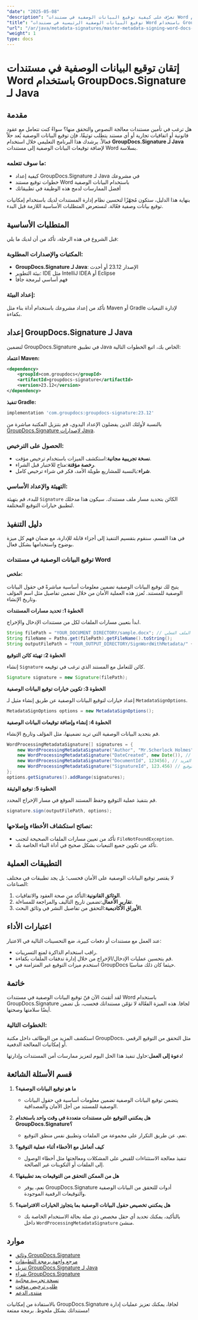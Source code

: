 ```yaml
---
"date": "2025-05-08"
"description": "تعرّف على كيفية توقيع البيانات الوصفية في مستندات Word بأمان وفعالية باستخدام GroupDocs.Signature لـ Java. عزّز مصداقية المستندات وأمانها."
"title": "توقيع البيانات الوصفية الرئيسية في مستندات Word باستخدام GroupDocs.Signature لـ Java"
"url": "/ar/java/metadata-signatures/master-metadata-signing-word-docs-groupdocs-signature-java/"
"weight": 1
type: docs
---
```

# إتقان توقيع البيانات الوصفية في مستندات Word باستخدام GroupDocs.Signature لـ Java

## مقدمة

هل ترغب في تأمين مستندات معالجة النصوص والتحقق منها؟ سواءً كنت تتعامل مع عقود قانونية أو اتفاقيات تجارية أو أي مستند يتطلب توثيقًا، فإن توقيع البيانات الوصفية يُعد حلاً فعالاً. يرشدك هذا البرنامج التعليمي خلال استخدام **GroupDocs.Signature لـ Java** لإضافة توقيعات البيانات الوصفية إلى مستندات Word بسلاسة.

### ما سوف تتعلمه:
- كيفية إعداد GroupDocs.Signature لـ Java في مشروعك
- خطوات توقيع مستند Word باستخدام البيانات الوصفية
- أفضل الممارسات لدمج هذه الوظيفة في تطبيقاتك

بنهاية هذا الدليل، ستكون مُجهّزًا لتحسين نظام إدارة المستندات لديك باستخدام إمكانيات توقيع بيانات وصفية فعّالة. لنستعرض المتطلبات الأساسية اللازمة قبل البدء.

## المتطلبات الأساسية

قبل الشروع في هذه الرحلة، تأكد من أن لديك ما يلي:

### المكتبات والإصدارات المطلوبة:
- **GroupDocs.Signature لـ Java**: الإصدار 23.12 أو أحدث
- بيئة التطوير: IDE مثل IntelliJ IDEA أو Eclipse
- فهم أساسي لبرمجة جافا

### إعداد البيئة:
تأكد من إعداد مشروعك باستخدام أداة بناء مثل Maven أو Gradle لإدارة التبعيات بكفاءة.

## إعداد GroupDocs.Signature لـ Java

لتضمين GroupDocs.Signature في تطبيق Java الخاص بك، اتبع الخطوات التالية:

**اعتماد Maven:**
```xml
<dependency>
    <groupId>com.groupdocs</groupId>
    <artifactId>groupdocs-signature</artifactId>
    <version>23.12</version>
</dependency>
```

**تنفيذ Gradle:**
```gradle
implementation 'com.groupdocs:groupdocs-signature:23.12'
```

بالنسبة لأولئك الذين يفضلون الإعداد اليدوي، قم بتنزيل المكتبة مباشرة من [GroupDocs.Signature لإصدارات Java](https://releases.groupdocs.com/signature/java/).

### الحصول على الترخيص:
- **نسخة تجريبية مجانية**:استكشف الميزات باستخدام ترخيص مؤقت.
- **رخصة مؤقتة**:متاح للاختبار قبل الشراء.
- **شراء**:بالنسبة للمشاريع طويلة الأمد، فكر في شراء ترخيص كامل.

### التهيئة والإعداد الأساسي:

للبدء، قم بتهيئة `Signature` الكائن بتحديد مسار ملف مستندك. سيكون هذا مدخلك لتطبيق خيارات التوقيع المختلفة.

## دليل التنفيذ

في هذا القسم، سنقوم بتقسيم التنفيذ إلى أجزاء قابلة للإدارة، مع ضمان فهم كل ميزة بوضوح واستخدامها بشكل فعال.

### توقيع البيانات الوصفية في مستندات Word

#### ملخص:
يتيح لك توقيع البيانات الوصفية تضمين معلومات أساسية مباشرةً في حقول البيانات الوصفية للمستند. تُعزز هذه العملية الأمان من خلال تضمين تفاصيل مثل اسم المؤلف وتاريخ الإنشاء.

**الخطوة 1: تحديد مسارات المستندات**

ابدأ بتعيين مسارات الملفات لكل من مستندات الإدخال والإخراج.
```java
String filePath = "YOUR_DOCUMENT_DIRECTORY/sample.docx"; // التحديث باستخدام مسار الملف الفعلي
String fileName = Paths.get(filePath).getFileName().toString();
String outputFilePath = "YOUR_OUTPUT_DIRECTORY/SignWordWithMetadata/" + fileName;
```

**الخطوة 2: تهيئة كائن التوقيع**

إنشاء `Signature` كائن للتعامل مع المستند الذي ترغب في توقيعه.
```java
Signature signature = new Signature(filePath);
```

**الخطوة 3: تكوين خيارات توقيع البيانات الوصفية**

إعداد خيارات لتوقيع البيانات الوصفية عن طريق إنشاء مثيل لـ `MetadataSignOptions`.
```java
MetadataSignOptions options = new MetadataSignOptions();
```

**الخطوة 4: إنشاء وإضافة توقيعات البيانات الوصفية**

قم بتحديد البيانات الوصفية التي تريد تضمينها، مثل المؤلف وتاريخ الإنشاء.
```java
WordProcessingMetadataSignature[] signatures = {
    new WordProcessingMetadataSignature("Author", "Mr.Scherlock Holmes"), // تعيين المؤلف
    new WordProcessingMetadataSignature("DateCreated", new Date()), // تعيين تاريخ الإنشاء
    new WordProcessingMetadataSignature("DocumentId", 123456), // معرف المستند الفريد
    new WordProcessingMetadataSignature("SignatureId", 123.456) // معرف التوقيع
};
options.getSignatures().addRange(signatures);
```

**الخطوة 5: توقيع الوثيقة**

قم بتنفيذ عملية التوقيع وحفظ المستند الموقع في مسار الإخراج المحدد.
```java
signature.sign(outputFilePath, options);
```

### نصائح استكشاف الأخطاء وإصلاحها:
- تأكد من تعيين مسارات الملفات الصحيحة لتجنب `FileNotFoundException`.
- تأكد من تكوين جميع التبعيات بشكل صحيح في أداة البناء الخاصة بك.

## التطبيقات العملية

لا يقتصر توقيع البيانات الوصفية على الأمان فحسب؛ بل يجد تطبيقات في مختلف الصناعات:

1. **الوثائق القانونية**:التأكد من صحة العقود والاتفاقيات.
2. **تقارير الأعمال**:تضمين تاريخ التأليف والمراجعة للمساءلة.
3. **الأوراق الأكاديمية**:التحقق من تفاصيل النشر في وثائق البحث.

## اعتبارات الأداء

عند العمل مع مستندات أو دفعات كبيرة، ضع التحسينات التالية في الاعتبار:
- راقب استخدام الذاكرة لمنع التسريبات.
- قم بتحسين عمليات الإدخال/الإخراج من خلال إدارة تدفقات الملفات بكفاءة.
- استخدم ميزات التوقيع غير المتزامنة في GroupDocs حيثما كان ذلك مناسبًا.

## خاتمة

لقد أتقنتَ الآن فنّ توقيع البيانات الوصفية في مستندات Word باستخدام GroupDocs.Signature لجافا. هذه الميزة الفعّالة لا تؤمّن مستنداتك فحسب، بل تضمن أيضًا سلامتها وصحتها.

### الخطوات التالية:
استكشف المزيد من الوظائف داخل مكتبة GroupDocs، مثل التحقق من التوقيع الرقمي أو إمكانيات المعالجة الدفعية.

**دعوة إلى العمل**:حاول تنفيذ هذا الحل اليوم لتعزيز ممارسات أمن المستندات وإدارتها!

## قسم الأسئلة الشائعة

1. **ما هو توقيع البيانات الوصفية؟**
   - يتضمن توقيع البيانات الوصفية تضمين معلومات أساسية في حقول البيانات الوصفية للمستند من أجل الأمان والمصداقية.

2. **هل يمكنني التوقيع على مستندات متعددة في وقت واحد باستخدام GroupDocs.Signature؟**
   - نعم، عن طريق التكرار على مجموعة من الملفات وتطبيق نفس منطق التوقيع.

3. **كيف أتعامل مع الأخطاء أثناء عملية التوقيع؟**
   - تنفيذ معالجة الاستثناءات للقبض على المشكلات ومعالجتها مثل أخطاء الوصول إلى الملفات أو التكوينات غير الصالحة.

4. **هل من الممكن التحقق من التوقيعات بعد تطبيقها؟**
   - نعم، يوفر GroupDocs.Signature أدوات للتحقق من البيانات الوصفية والتوقيعات الرقمية الموجودة.

5. **هل يمكنني تخصيص حقول البيانات الوصفية بما يتجاوز الخيارات الافتراضية؟**
   - بالتأكيد، يمكنك تحديد أي حقل مخصص ذي صلة بحالة الاستخدام الخاصة بك داخل `WordProcessingMetadataSignature` منشئ.

## موارد
- [وثائق GroupDocs.Signature](https://docs.groupdocs.com/signature/java/)
- [مرجع واجهة برمجة التطبيقات](https://reference.groupdocs.com/signature/java/)
- [تنزيل GroupDocs.Signature لـ Java](https://releases.groupdocs.com/signature/java/)
- [شراء GroupDocs.Signature](https://purchase.groupdocs.com/buy)
- [نسخة تجريبية مجانية](https://releases.groupdocs.com/signature/java/)
- [طلب ترخيص مؤقت](https://purchase.groupdocs.com/temporary-license/)
- [منتدى الدعم](https://forum.groupdocs.com/c/signature/)

بالاستفادة من إمكانيات GroupDocs.Signature لجافا، يمكنك تعزيز عمليات إدارة مستنداتك بشكل ملحوظ. برمجة ممتعة!